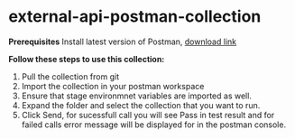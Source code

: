 # external-api-postman-collection

**Prerequisites**
Install latest version of Postman, [download link](https://www.postman.com/downloads/)

**Follow these steps to use this collection:**
1. Pull the collection from git
2. Import the collection in your postman workspace
3. Ensure that stage environmnet variables are imported as well. 
4. Expand the folder and select the collection that you want to run.
5. Click Send, for sucessfull call you will see Pass in test result and for failed calls error message will be displayed for in the postman console. 
